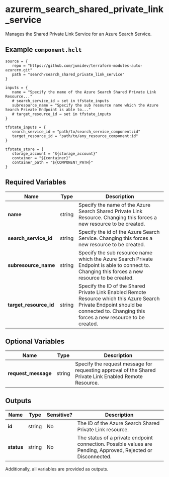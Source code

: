 # azurerm_search_shared_private_link_service

Manages the Shared Private Link Service for an Azure Search Service.

## Example `component.hclt`

```hcl
source = {
   repo = "https://github.com/jumidev/terraform-modules-auto-azurerm.git"   
   path = "search/search_shared_private_link_service"   
}

inputs = {
   name = "Specify the name of the Azure Search Shared Private Link Resource..."   
   # search_service_id → set in tfstate_inputs
   subresource_name = "Specify the sub resource name which the Azure Search Private Endpoint is able to..."   
   # target_resource_id → set in tfstate_inputs
}

tfstate_inputs = {
   search_service_id = "path/to/search_service_component:id"   
   target_resource_id = "path/to/any_resource_component:id"   
}

tfstate_store = {
   storage_account = "${storage_account}"   
   container = "${container}"   
   container_path = "${COMPONENT_PATH}"   
}

```

## Required Variables

| Name | Type |  Description |
| ---- | --------- |  ----------- |
| **name** | string |  Specify the name of the Azure Search Shared Private Link Resource. Changing this forces a new resource to be created. | 
| **search_service_id** | string |  Specify the id of the Azure Search Service. Changing this forces a new resource to be created. | 
| **subresource_name** | string |  Specify the sub resource name which the Azure Search Private Endpoint is able to connect to. Changing this forces a new resource to be created. | 
| **target_resource_id** | string |  Specify the ID of the Shared Private Link Enabled Remote Resource which this Azure Search Private Endpoint should be connected to. Changing this forces a new resource to be created. | 

## Optional Variables

| Name | Type |  Description |
| ---- | --------- |  ----------- |
| **request_message** | string |  Specify the request message for requesting approval of the Shared Private Link Enabled Remote Resource. | 



## Outputs

| Name | Type | Sensitive? | Description |
| ---- | ---- | --------- | --------- |
| **id** | string | No  | The ID of the Azure Search Shared Private Link resource. | 
| **status** | string | No  | The status of a private endpoint connection. Possible values are Pending, Approved, Rejected or Disconnected. | 

Additionally, all variables are provided as outputs.
